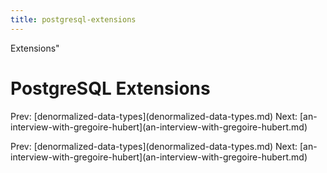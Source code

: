 ```yaml
---
title: postgresql-extensions
---
```


Extensions\"

# PostgreSQL Extensions

Prev:
\[denormalized-data-types](denormalized-data-types.md)
Next:
\[an-interview-with-gregoire-hubert](an-interview-with-gregoire-hubert.md)

Prev:
\[denormalized-data-types](denormalized-data-types.md)
Next:
\[an-interview-with-gregoire-hubert](an-interview-with-gregoire-hubert.md)
